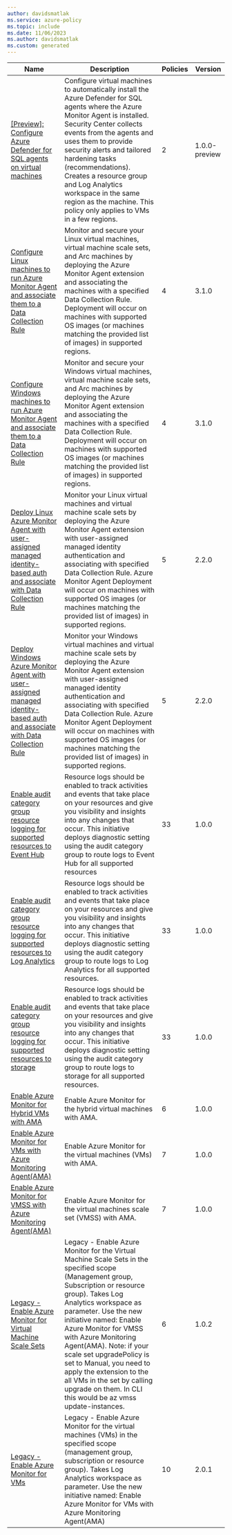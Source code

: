 ```yaml
---
author: davidsmatlak
ms.service: azure-policy
ms.topic: include
ms.date: 11/06/2023
ms.author: davidsmatlak
ms.custom: generated
---
```


|Name |Description |Policies |Version |
|---|---|---|---|
|[\[Preview\]: Configure Azure Defender for SQL agents on virtual machines](https://github.com/Azure/azure-policy/blob/master/built-in-policies/policySetDefinitions/Monitoring/AzureMonitoring_AzureDefenderForSql.json) |Configure virtual machines to automatically install the Azure Defender for SQL agents where the Azure Monitor Agent is installed. Security Center collects events from the agents and uses them to provide security alerts and tailored hardening tasks (recommendations). Creates a resource group and Log Analytics workspace in the same region as the machine. This policy only applies to VMs in a few regions. |2 |1.0.0-preview |
|[Configure Linux machines to run Azure Monitor Agent and associate them to a Data Collection Rule](https://github.com/Azure/azure-policy/blob/master/built-in-policies/policySetDefinitions/Monitoring/AzureMonitor_LinuxPlatform_EnableDCR.json) |Monitor and secure your Linux virtual machines, virtual machine scale sets, and Arc machines by deploying the Azure Monitor Agent extension and associating the machines with a specified Data Collection Rule. Deployment will occur on machines with supported OS images (or machines matching the provided list of images) in supported regions. |4 |3.1.0 |
|[Configure Windows machines to run Azure Monitor Agent and associate them to a Data Collection Rule](https://github.com/Azure/azure-policy/blob/master/built-in-policies/policySetDefinitions/Monitoring/AzureMonitor_WindowsPlatform_EnableDCR.json) |Monitor and secure your Windows virtual machines, virtual machine scale sets, and Arc machines by deploying the Azure Monitor Agent extension and associating the machines with a specified Data Collection Rule. Deployment will occur on machines with supported OS images (or machines matching the provided list of images) in supported regions. |4 |3.1.0 |
|[Deploy Linux Azure Monitor Agent with user-assigned managed identity-based auth and associate with Data Collection Rule](https://github.com/Azure/azure-policy/blob/master/built-in-policies/policySetDefinitions/Monitoring/AzureMonitor_LinuxPlatform_UAI_EnableDCR.json) |Monitor your Linux virtual machines and virtual machine scale sets by deploying the Azure Monitor Agent extension with user-assigned managed identity authentication and associating with specified Data Collection Rule. Azure Monitor Agent Deployment will occur on machines with supported OS images (or machines matching the provided list of images) in supported regions. |5 |2.2.0 |
|[Deploy Windows Azure Monitor Agent with user-assigned managed identity-based auth and associate with Data Collection Rule](https://github.com/Azure/azure-policy/blob/master/built-in-policies/policySetDefinitions/Monitoring/AzureMonitor_WindowsPlatform_UAI_EnableDCR.json) |Monitor your Windows virtual machines and virtual machine scale sets by deploying the Azure Monitor Agent extension with user-assigned managed identity authentication and associating with specified Data Collection Rule. Azure Monitor Agent Deployment will occur on machines with supported OS images (or machines matching the provided list of images) in supported regions. |5 |2.2.0 |
|[Enable audit category group resource logging for supported resources to Event Hub](https://github.com/Azure/azure-policy/blob/master/built-in-policies/policySetDefinitions/Monitoring/AzureMonitor_DiagSettings_eventHub_audit.json) |Resource logs should be enabled to track activities and events that take place on your resources and give you visibility and insights into any changes that occur. This initiative deploys diagnostic setting using the audit category group to route logs to Event Hub for all supported resources |33 |1.0.0 |
|[Enable audit category group resource logging for supported resources to Log Analytics](https://github.com/Azure/azure-policy/blob/master/built-in-policies/policySetDefinitions/Monitoring/AzureMonitor_DiagSettings_logAnalytics_audit.json) |Resource logs should be enabled to track activities and events that take place on your resources and give you visibility and insights into any changes that occur. This initiative deploys diagnostic setting using the audit category group to route logs to Log Analytics for all supported resources. |33 |1.0.0 |
|[Enable audit category group resource logging for supported resources to storage](https://github.com/Azure/azure-policy/blob/master/built-in-policies/policySetDefinitions/Monitoring/AzureMonitor_DiagSettings_storage_audit.json) |Resource logs should be enabled to track activities and events that take place on your resources and give you visibility and insights into any changes that occur. This initiative deploys diagnostic setting using the audit category group to route logs to storage for all supported resources. |33 |1.0.0 |
|[Enable Azure Monitor for Hybrid VMs with AMA](https://github.com/Azure/azure-policy/blob/master/built-in-policies/policySetDefinitions/Monitoring/AzureMonitor_HybridVM_AMA_new.json) |Enable Azure Monitor for the hybrid virtual machines with AMA. |6 |1.0.0 |
|[Enable Azure Monitor for VMs with Azure Monitoring Agent(AMA)](https://github.com/Azure/azure-policy/blob/master/built-in-policies/policySetDefinitions/Monitoring/AzureMonitor_VM_AMA_new.json) |Enable Azure Monitor for the virtual machines (VMs) with AMA. |7 |1.0.0 |
|[Enable Azure Monitor for VMSS with Azure Monitoring Agent(AMA)](https://github.com/Azure/azure-policy/blob/master/built-in-policies/policySetDefinitions/Monitoring/AzureMonitor_VMSS_AMA_new.json) |Enable Azure Monitor for the virtual machines scale set (VMSS) with AMA. |7 |1.0.0 |
|[Legacy - Enable Azure Monitor for Virtual Machine Scale Sets](https://github.com/Azure/azure-policy/blob/master/built-in-policies/policySetDefinitions/Monitoring/AzureMonitor_VMSS.json) |Legacy - Enable Azure Monitor for the Virtual Machine Scale Sets in the specified scope (Management group, Subscription or resource group). Takes Log Analytics workspace as parameter. Use the new initiative named: Enable Azure Monitor for VMSS with Azure Monitoring Agent(AMA). Note: if your scale set upgradePolicy is set to Manual, you need to apply the extension to the all VMs in the set by calling upgrade on them. In CLI this would be az vmss update-instances. |6 |1.0.2 |
|[Legacy - Enable Azure Monitor for VMs](https://github.com/Azure/azure-policy/blob/master/built-in-policies/policySetDefinitions/Monitoring/AzureMonitor_VM.json) |Legacy - Enable Azure Monitor for the virtual machines (VMs) in the specified scope (management group, subscription or resource group). Takes Log Analytics workspace as parameter. Use the new initiative named: Enable Azure Monitor for VMs with Azure Monitoring Agent(AMA) |10 |2.0.1 |
